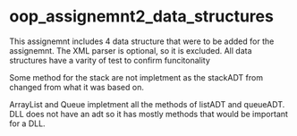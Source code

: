 # oop_assignemnt2_data_structures

This assignemnt includes 4 data structure that were to be added for the assignemnt. The XML parser is optional, so it is excluded. All data structures have a varity of test to confirm funcitonality

Some method for the stack are not impletment as the stackADT from changed from what it was based on.

ArrayList and Queue impletment all the methods of listADT and queueADT. DLL does not have an adt so it has mostly methods that would be important for a DLL. 
